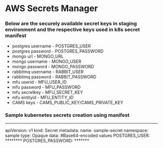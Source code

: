# **AWS Secrets Manager**

### **Below are the securely available secret keys in staging environment and the respective keys used in k8s secret manifest**

- postgres username    - POSTGRES_USER
- postgres password    - POSTGRES_PASSWORD
- mongo url            - MONGO_URL
- mongo username       - MONGO_USER
- mongo password       - MONGO_PASSWORD
- rabbitmq username    - RABBIT_USER
- rabbitmq password    - RABBIT_PASSWORD
- mfu userid           - MFU_USER_ID
- mfu password         - MFU_PASSWORD
- mfu secretkey        - MFU_SECRET_KEY
- mfu entityid         - MFU_ENTITY_ID
- CAMS keys            - CAMS_PUBLIC_KEY/CAMS_PRIVATE_KEY


### **Sample kubernetes secrets creation using manifest**

---
apiVersion: v1
kind: Secret
metadata:
  name: sample-secret
  namespace: sample
type: Opaque
data:
  #Base64-encoded values
  POSTGRES_USER: ********
  POSTGRES_PASSWORD: *******
  
